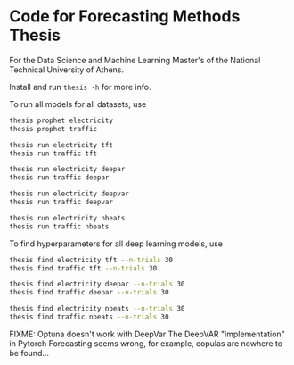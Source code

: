 # Code for Forecasting Methods Thesis

For the Data Science and Machine Learning Master's of the National Technical University of Athens.

Install and run `thesis -h` for more info.

To run all models for all datasets, use

```bash
thesis prophet electricity
thesis prophet traffic

thesis run electricity tft
thesis run traffic tft

thesis run electricity deepar
thesis run traffic deepar

thesis run electricity deepvar
thesis run traffic deepvar

thesis run electricity nbeats
thesis run traffic nbeats
```

To find hyperparameters for all deep learning models, use

```bash
thesis find electricity tft --n-trials 30
thesis find traffic tft --n-trials 30

thesis find electricity deepar --n-trials 30
thesis find traffic deepar --n-trials 30

thesis find electricity nbeats --n-trials 30
thesis find traffic nbeats --n-trials 30
```

FIXME: Optuna doesn't work with DeepVar
The DeepVAR "implementation" in Pytorch Forecasting seems wrong, for example, copulas are nowhere to be found...
